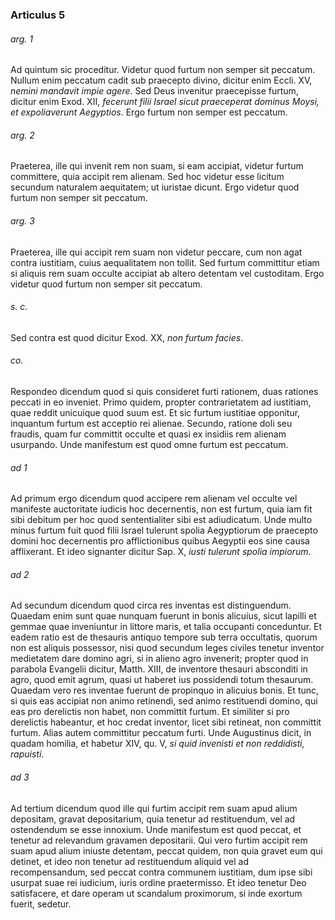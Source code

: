 ### Articulus 5

###### arg. 1
Ad quintum sic proceditur. Videtur quod furtum non semper sit peccatum. Nullum enim peccatum cadit sub praecepto divino, dicitur enim Eccli. XV, *nemini mandavit impie agere*. Sed Deus invenitur praecepisse furtum, dicitur enim Exod. XII, *fecerunt filii Israel sicut praeceperat dominus Moysi, et expoliaverunt Aegyptios*. Ergo furtum non semper est peccatum.

###### arg. 2
Praeterea, ille qui invenit rem non suam, si eam accipiat, videtur furtum committere, quia accipit rem alienam. Sed hoc videtur esse licitum secundum naturalem aequitatem; ut iuristae dicunt. Ergo videtur quod furtum non semper sit peccatum.

###### arg. 3
Praeterea, ille qui accipit rem suam non videtur peccare, cum non agat contra iustitiam, cuius aequalitatem non tollit. Sed furtum committitur etiam si aliquis rem suam occulte accipiat ab altero detentam vel custoditam. Ergo videtur quod furtum non semper sit peccatum.

###### s. c.
Sed contra est quod dicitur Exod. XX, *non furtum facies*.

###### co.
Respondeo dicendum quod si quis consideret furti rationem, duas rationes peccati in eo inveniet. Primo quidem, propter contrarietatem ad iustitiam, quae reddit unicuique quod suum est. Et sic furtum iustitiae opponitur, inquantum furtum est acceptio rei alienae. Secundo, ratione doli seu fraudis, quam fur committit occulte et quasi ex insidiis rem alienam usurpando. Unde manifestum est quod omne furtum est peccatum.

###### ad 1
Ad primum ergo dicendum quod accipere rem alienam vel occulte vel manifeste auctoritate iudicis hoc decernentis, non est furtum, quia iam fit sibi debitum per hoc quod sententialiter sibi est adiudicatum. Unde multo minus furtum fuit quod filii Israel tulerunt spolia Aegyptiorum de praecepto domini hoc decernentis pro afflictionibus quibus Aegyptii eos sine causa afflixerant. Et ideo signanter dicitur Sap. X, *iusti tulerunt spolia impiorum*.

###### ad 2
Ad secundum dicendum quod circa res inventas est distinguendum. Quaedam enim sunt quae nunquam fuerunt in bonis alicuius, sicut lapilli et gemmae quae inveniuntur in littore maris, et talia occupanti conceduntur. Et eadem ratio est de thesauris antiquo tempore sub terra occultatis, quorum non est aliquis possessor, nisi quod secundum leges civiles tenetur inventor medietatem dare domino agri, si in alieno agro invenerit; propter quod in parabola Evangelii dicitur, Matth. XIII, de inventore thesauri absconditi in agro, quod emit agrum, quasi ut haberet ius possidendi totum thesaurum. Quaedam vero res inventae fuerunt de propinquo in alicuius bonis. Et tunc, si quis eas accipiat non animo retinendi, sed animo restituendi domino, qui eas pro derelictis non habet, non committit furtum. Et similiter si pro derelictis habeantur, et hoc credat inventor, licet sibi retineat, non committit furtum. Alias autem committitur peccatum furti. Unde Augustinus dicit, in quadam homilia, et habetur XIV, qu. V, *si quid invenisti et non reddidisti, rapuisti*.

###### ad 3
Ad tertium dicendum quod ille qui furtim accipit rem suam apud alium depositam, gravat depositarium, quia tenetur ad restituendum, vel ad ostendendum se esse innoxium. Unde manifestum est quod peccat, et tenetur ad relevandum gravamen depositarii. Qui vero furtim accipit rem suam apud alium iniuste detentam, peccat quidem, non quia gravet eum qui detinet, et ideo non tenetur ad restituendum aliquid vel ad recompensandum, sed peccat contra communem iustitiam, dum ipse sibi usurpat suae rei iudicium, iuris ordine praetermisso. Et ideo tenetur Deo satisfacere, et dare operam ut scandalum proximorum, si inde exortum fuerit, sedetur.

